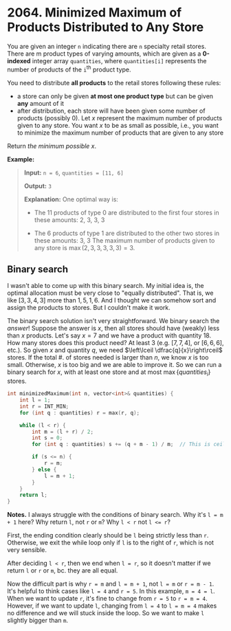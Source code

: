 # 2064. Minimized Maximum of Products Distributed to Any Store

You are given an integer `n` indicating there are `n` specialty retail stores. There are m product types of varying amounts, which are given as a **0-indexed** integer array `quantities`, where `quantities[i]` represents the number of products of the `i`<sup>th</sup> product type.

You need to distribute **all products** to the retail stores following these rules:

* a store can only be given **at most one product type** but can be given **any** amount of it
* after distribution, each store will have been given some number of products (possibly $0$). Let $x$ represent the maximum number of products given to any store. You want $x$ to be as small as possible, i.e., you want to minimize the maximum number of products that are given to any store

Return *the minimum possible $x$*.


**Example:**

> **Input:** `n = 6`, `quantities = [11, 6]`
>
> **Output:** `3`
> 
> **Explanation:** One optimal way is:
>
> - The $11$ products of type $0$ are distributed to the first four stores in these amounts: $2$, $3$, $3$, $3$
>
> - The $6$ products of type $1$ are distributed to the other two stores in these amounts: $3$, $3$
The maximum number of products given to any store is $\max(2, 3, 3, 3, 3, 3) = 3$.


## Binary search

I wasn't able to come up with this binary search. My initial idea is, the optimal allocation must be very close to "equally distributed". That is, we like $[3, 3, 4, 3]$ more than $1, 5, 1, 6$. And I thought we can somehow sort and assign the products to stores. But I couldn't make it work.

The binary search solution isn't very straightforward. We binary search the *answer*! Suppose the answer is $x$, then all stores should have (weakly) less than $x$ products. Let's say $x = 7$ and we have a product with quantity $18$. How many stores does this product need? At least $3$ (e.g. $[7, 7, 4]$, or $[6, 6, 6]$, etc.). So given $x$ and quantity $q$, we need $\left\lceil \dfrac{q}{x}\right\rceil$ stores. If the total #. of stores needed is larger than $n$, we know $x$ is too small. Otherwise, $x$ is too big and we are able to improve it. So we can run a binary search for $x$, with at least one store and at most $\max \{quantities_i\}$ stores.

```cpp
int minimizedMaximum(int n, vector<int>& quantities) {
    int l = 1;
    int r = INT_MIN;
    for (int q : quantities) r = max(r, q);

    while (l < r) {
        int m = (l + r) / 2;
        int s = 0;
        for (int q : quantities) s += (q + m - 1) / m;  // This is ceil(q/m)

        if (s <= n) {
            r = m;
        } else {
            l = m + 1;
        }
    }
    return l;
}
```

**Notes.** I always struggle with the conditions of binary search. Why it's `l = m + 1` here? Why return `l`, not `r` or `m`? Why `l < r` not `l <= r`?

First, the ending condition clearly should be `l` being strictly less than `r`. Otherwise, we exit the while loop only if `l` is to the right of `r`, which is not very sensible.

After deciding `l < r`, then we end when `l = r`, so it doesn't matter if we return `l` or `r` or `m`, bc. they are all equal.

Now the difficult part is why `r = m` and `l = m + 1`, not `l = m` or `r = m - 1`. It's helpful to think cases like `l = 4` and `r = 5`. In this example, `m = 4 = l`. When we want to update `r`, it's fine to change from `r = 5` to `r = m = 4`. However, if we want to update `l`, changing from `l = 4` to `l = m = 4` makes no difference and we will stuck inside the loop. So we want to make `l` slightly bigger than `m`.
